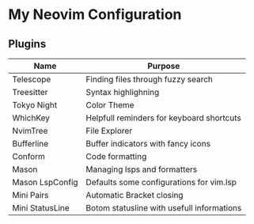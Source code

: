 # My Neovim Configuration

## Plugins

| Name            | Purpose                                    |
| --------------- | ------------------------------------------ |
| Telescope       | Finding files through fuzzy search         |
| Treesitter      | Syntax highlighning                        |
| Tokyo Night     | Color Theme                                |
| WhichKey        | Helpfull reminders for keyboard shortcuts  |
| NvimTree        | File Explorer                              |
| Bufferline      | Buffer indicators with fancy icons         |
| Conform         | Code formatting                            |
| Mason           | Managing lsps and formatters               |
| Mason LspConfig | Defaults some configurations for vim.lsp   |
| Mini Pairs      | Automatic Bracket closing                  |
| Mini StatusLine | Botom statusline with usefull informations |

